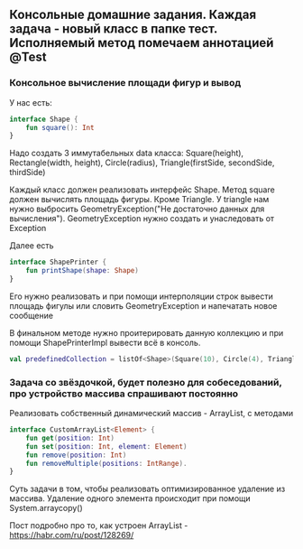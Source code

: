 ## Консольные домашние задания. Каждая задача - новый класс в папке тест. Исполняемый метод помечаем аннотацией @Test


### Консольное вычисление площади фигур и вывод

У нас есть:

``` kotlin
interface Shape {
	fun square(): Int
}
```

Надо создать 3 иммутабельных data класса: Square(height), Rectangle(width, height), Circle(radius), Triangle(firstSide, secondSide, thirdSide)

Каждый класс должен реализовать интерфейс Shape. Метод square должен вычислять площадь фигуры. Кроме Triangle. У triangle нам нужно выбросить GeometryException("Не достаточно данных для вычисления"). GeometryException нужно создать и унаследовать от Exception

Далее есть 

``` kotlin 
interface ShapePrinter {
	fun printShape(shape: Shape)
}
```

Его нужно реализовать и при помощи интерполяции строк вывести площадь фигулы или словить GeometryException и напечатать новое сообщение


В финальном методе нужно проитерировать данную коллекцию и при помощи ShapePrinterImpl вывести всё в консоль.

``` kotlin 
val predefinedCollection = listOf<Shape>(Square(10), Circle(4), Triangle(1, 1, 1), Rectangle(2, 10), Rectangle(10, 9))
```


### Задача со звёздочкой, будет полезно для собеседований, про устройство массива спрашивают постоянно

Реализовать собственный динамический массив - ArrayList, с методами 

``` kotlin
interface CustomArrayList<Element> {
	fun get(position: Int)
	fun set(position: Int, element: Element)
	fun remove(position: Int)
	fun removeMultiple(positions: IntRange).
}
```

Суть задачи в том, чтобы реализовать оптимизированное удаление из массива. Удаление одного элемента происходит при помощи System.arraycopy()

Пост подробно про то, как устроен ArrayList - https://habr.com/ru/post/128269/








